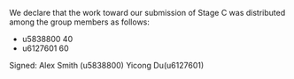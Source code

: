 We declare that the work toward our submission of Stage C was distributed among the group members as follows:

* u5838800 40
* u6127601 60

Signed: Alex Smith (u5838800) Yicong Du(u6127601)
